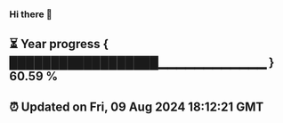 ### Hi there 👋
⏳ Year progress { ██████████████████▁▁▁▁▁▁▁▁▁▁▁▁ } 60.59 %
---
⏰ Updated on Fri, 09 Aug 2024 18:12:21 GMT
---
